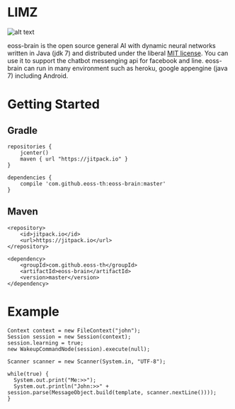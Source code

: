 # LIMZ

![alt text](https://lh3.googleusercontent.com/WXb1GJKCf3CIFO9cGE7BKPtCgneFKLoOnJCnQWwfZimo05DmKtTnH_A6CbXQNqoIxQ=w300)

eoss-brain is the open source general AI with dynamic neural networks written in Java (jdk 7) and distributed under the liberal [MIT license](LICENSE). 
You can use it to support the chatbot messenging api for facebook and line.
eoss-brain can run in many environment such as heroku, google appengine (java 7) including Android. 

# Getting Started

## Gradle
```
repositories {
    jcenter()
    maven { url "https://jitpack.io" }
}

dependencies {
    compile 'com.github.eoss-th:eoss-brain:master'
}
```
## Maven
```
<repository>
    <id>jitpack.io</id>
    <url>https://jitpack.io</url>
</repository>

<dependency>
    <groupId>com.github.eoss-th</groupId>
    <artifactId>eoss-brain</artifactId>
    <version>master</version>
</dependency>
```
# Example


```
Context context = new FileContext("john");
Session session = new Session(context);
session.learning = true;
new WakeupCommandNode(session).execute(null);

Scanner scanner = new Scanner(System.in, "UTF-8");

while(true) {
  System.out.print("Me:>>");
  System.out.println("John:>>" + session.parse(MessageObject.build(template, scanner.nextLine())));
}
```
